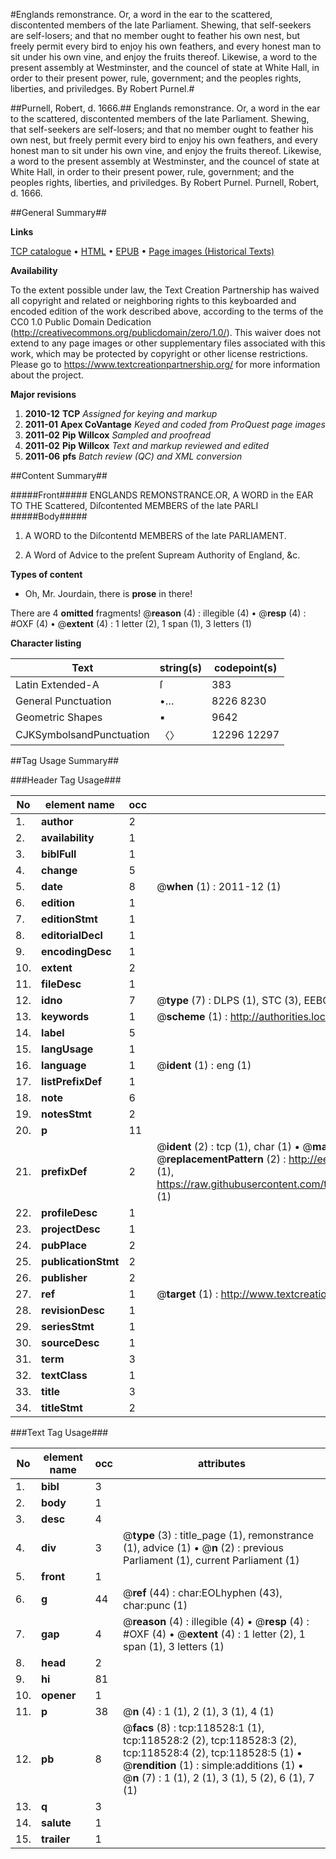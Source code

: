 #Englands remonstrance. Or, a word in the ear to the scattered, discontented members of the late Parliament. Shewing, that self-seekers are self-losers; and that no member ought to feather his own nest, but freely permit every bird to enjoy his own feathers, and every honest man to sit under his own vine, and enjoy the fruits thereof. Likewise, a word to the present assembly at Westminster, and the councel of state at White Hall, in order to their present power, rule, government; and the peoples rights, liberties, and priviledges. By Robert Purnel.#

##Purnell, Robert, d. 1666.##
Englands remonstrance. Or, a word in the ear to the scattered, discontented members of the late Parliament. Shewing, that self-seekers are self-losers; and that no member ought to feather his own nest, but freely permit every bird to enjoy his own feathers, and every honest man to sit under his own vine, and enjoy the fruits thereof. Likewise, a word to the present assembly at Westminster, and the councel of state at White Hall, in order to their present power, rule, government; and the peoples rights, liberties, and priviledges. By Robert Purnel.
Purnell, Robert, d. 1666.

##General Summary##

**Links**

[TCP catalogue](http://www.ota.ox.ac.uk/tcp/)  • 
[HTML](http://tei.it.ox.ac.uk/tcp/Texts-HTML/free/A91/A91361.html)  • 
[EPUB](http://tei.it.ox.ac.uk/tcp/Texts-EPUB/free/A91/A91361.epub) • 
[Page images (Historical Texts)](https://historicaltexts.jisc.ac.uk/eebo-99866261e)

**Availability**

To the extent possible under law, the Text Creation Partnership has waived all copyright and related or neighboring rights to this keyboarded and encoded edition of the work described above, according to the terms of the CC0 1.0 Public Domain Dedication (http://creativecommons.org/publicdomain/zero/1.0/). This waiver does not extend to any page images or other supplementary files associated with this work, which may be protected by copyright or other license restrictions. Please go to https://www.textcreationpartnership.org/ for more information about the project.

**Major revisions**

1. __2010-12__ __TCP__ *Assigned for keying and markup*
1. __2011-01__ __Apex CoVantage__ *Keyed and coded from ProQuest page images*
1. __2011-02__ __Pip Willcox__ *Sampled and proofread*
1. __2011-02__ __Pip Willcox__ *Text and markup reviewed and edited*
1. __2011-06__ __pfs__ *Batch review (QC) and XML conversion*

##Content Summary##

#####Front#####
ENGLANDS REMONSTRANCE.OR, A WORD in the EAR TO THE Scattered, Diſcontented MEMBERS of the late PARLI
#####Body#####

1. A WORD to the Diſcontentd MEMBERS of the late PARLIAMENT.

1. A Word of Advice to the preſent Supream Authority of England,
&c.

**Types of content**

  * Oh, Mr. Jourdain, there is **prose** in there!

There are 4 **omitted** fragments! 
 @__reason__ (4) : illegible (4)  •  @__resp__ (4) : #OXF (4)  •  @__extent__ (4) : 1 letter (2), 1 span (1), 3 letters (1)

**Character listing**


|Text|string(s)|codepoint(s)|
|---|---|---|
|Latin Extended-A|ſ|383|
|General Punctuation|•…|8226 8230|
|Geometric Shapes|▪|9642|
|CJKSymbolsandPunctuation|〈〉|12296 12297|

##Tag Usage Summary##

###Header Tag Usage###

|No|element name|occ|attributes|
|---|---|---|---|
|1.|__author__|2||
|2.|__availability__|1||
|3.|__biblFull__|1||
|4.|__change__|5||
|5.|__date__|8| @__when__ (1) : 2011-12 (1)|
|6.|__edition__|1||
|7.|__editionStmt__|1||
|8.|__editorialDecl__|1||
|9.|__encodingDesc__|1||
|10.|__extent__|2||
|11.|__fileDesc__|1||
|12.|__idno__|7| @__type__ (7) : DLPS (1), STC (3), EEBO-CITATION (1), PROQUEST (1), VID (1)|
|13.|__keywords__|1| @__scheme__ (1) : http://authorities.loc.gov/ (1)|
|14.|__label__|5||
|15.|__langUsage__|1||
|16.|__language__|1| @__ident__ (1) : eng (1)|
|17.|__listPrefixDef__|1||
|18.|__note__|6||
|19.|__notesStmt__|2||
|20.|__p__|11||
|21.|__prefixDef__|2| @__ident__ (2) : tcp (1), char (1)  •  @__matchPattern__ (2) : ([0-9\-]+):([0-9IVX]+) (1), (.+) (1)  •  @__replacementPattern__ (2) : http://eebo.chadwyck.com/downloadtiff?vid=$1&page=$2 (1), https://raw.githubusercontent.com/textcreationpartnership/Texts/master/tcpchars.xml#$1 (1)|
|22.|__profileDesc__|1||
|23.|__projectDesc__|1||
|24.|__pubPlace__|2||
|25.|__publicationStmt__|2||
|26.|__publisher__|2||
|27.|__ref__|1| @__target__ (1) : http://www.textcreationpartnership.org/docs/. (1)|
|28.|__revisionDesc__|1||
|29.|__seriesStmt__|1||
|30.|__sourceDesc__|1||
|31.|__term__|3||
|32.|__textClass__|1||
|33.|__title__|3||
|34.|__titleStmt__|2||


###Text Tag Usage###

|No|element name|occ|attributes|
|---|---|---|---|
|1.|__bibl__|3||
|2.|__body__|1||
|3.|__desc__|4||
|4.|__div__|3| @__type__ (3) : title_page (1), remonstrance (1), advice (1)  •  @__n__ (2) : previous Parliament (1), current Parliament (1)|
|5.|__front__|1||
|6.|__g__|44| @__ref__ (44) : char:EOLhyphen (43), char:punc (1)|
|7.|__gap__|4| @__reason__ (4) : illegible (4)  •  @__resp__ (4) : #OXF (4)  •  @__extent__ (4) : 1 letter (2), 1 span (1), 3 letters (1)|
|8.|__head__|2||
|9.|__hi__|81||
|10.|__opener__|1||
|11.|__p__|38| @__n__ (4) : 1 (1), 2 (1), 3 (1), 4 (1)|
|12.|__pb__|8| @__facs__ (8) : tcp:118528:1 (1), tcp:118528:2 (2), tcp:118528:3 (2), tcp:118528:4 (2), tcp:118528:5 (1)  •  @__rendition__ (1) : simple:additions (1)  •  @__n__ (7) : 1 (1), 2 (1), 3 (1), 5 (2), 6 (1), 7 (1)|
|13.|__q__|3||
|14.|__salute__|1||
|15.|__trailer__|1||
